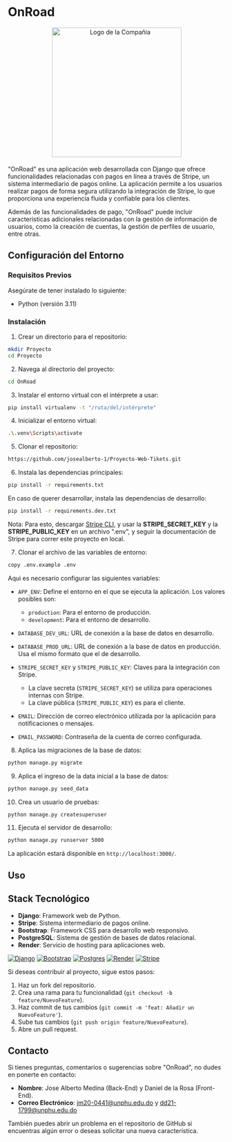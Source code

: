 # OnRoad

<div class="logo" align="center">
    <img src="https://onroad.sirv.com/Images/Logo-no-background.png" width="300" height="300" alt="Logo de la Compañia" style="margin-bottom: 5px;">
</div>

"OnRoad" es una aplicación web desarrollada con Django que ofrece funcionalidades relacionadas con pagos en línea a través de Stripe, un sistema intermediario de pagos online. La aplicación permite a los usuarios realizar pagos de forma segura utilizando la integración de Stripe, lo que proporciona una experiencia fluida y confiable para los clientes.

Además de las funcionalidades de pago, "OnRoad" puede incluir características adicionales relacionadas con la gestión de información de usuarios, como la creación de cuentas, la gestión de perfiles de usuario, entre otras.

## Configuración del Entorno

### Requisitos Previos

Asegúrate de tener instalado lo siguiente:

- Python (versión 3.11)

### Instalación

1. Crear un directorio para el repositorio:

```sh
mkdir Proyecto
cd Proyecto
```

2. Navega al directorio del proyecto:

```sh
cd OnRoad
```

3. Instalar el entorno virtual con el intérprete a usar:

```sh
pip install virtualenv -t "/ruta/del/intérprete"
```

4. Inicializar el entorno virtual:

```sh
.\.venv\Scripts\activate
```

5. Clonar el repositorio:

```sh
https://github.com/josealberto-1/Proyecto-Web-Tikets.git
```

6. Instala las dependencias principales:

```sh
pip install -r requirements.txt
```

En caso de querer desarrollar, instala las dependencias de desarrollo:

```sh
pip install -r requirements.dev.txt
```

Nota: Para esto, descargar [Stripe CLI](https://docs.stripe.com/stripe-cli), y usar la **STRIPE_SECRET_KEY** y la **STRIPE_PUBLIC_KEY** en un archivo ".env", y seguir la documentación de Stripe para correr este proyecto en local.

7. Clonar el archivo de las variables de entorno:

```sh
copy .env.example .env
```

Aqui es necesario configurar las siguientes variables:

- `APP_ENV`: Define el entorno en el que se ejecuta la aplicación. Los valores posibles son:
    - `production`: Para el entorno de producción.
    - `development`: Para el entorno de desarrollo.

- `DATABASE_DEV_URL`: URL de conexión a la base de datos en desarrollo. 

- `DATABASE_PROD_URL`: URL de conexión a la base de datos en producción. Usa el mismo formato que el de desarrollo.

- `STRIPE_SECRET_KEY` y `STRIPE_PUBLIC_KEY`: Claves para la integración con Stripe.
   - La clave secreta (`STRIPE_SECRET_KEY`) se utiliza para operaciones internas con Stripe.
   - La clave pública (`STRIPE_PUBLIC_KEY`) es para el cliente.

- `EMAIL`: Dirección de correo electrónico utilizada por la aplicación para notificaciones o mensajes.

- `EMAIL_PASSWORD`: Contraseña de la cuenta de correo configurada.

8. Aplica las migraciones de la base de datos:

```sh
python manage.py migrate
```

9. Aplica el ingreso de la data inicial a la base de datos:

```sh
python manage.py seed_data
```

10. Crea un usuario de pruebas:

```sh
python manage.py createsuperuser
```

11. Ejecuta el servidor de desarrollo:

```sh
python manage.py runserver 5000
```

La aplicación estará disponible en `http://localhost:3000/`.

## Uso

## Stack Tecnológico

- **Django**: Framework web de Python.
- **Stripe**: Sistema intermediario de pagos online.
- **Bootstrap**: Framework CSS para desarrollo web responsivo.
- **PostgreSQL**: Sistema de gestión de bases de datos relacional.
- **Render**: Servicio de hosting para aplicaciones web.

[![Django](https://img.shields.io/badge/django-%23092E20.svg?style=for-the-badge&logo=django&logoColor=white)](https://www.djangoproject.com/)
[![Bootstrap](https://img.shields.io/badge/bootstrap-%238511FA.svg?style=for-the-badge&logo=bootstrap&logoColor=white)](https://getbootstrap.com/)
[![Postgres](https://img.shields.io/badge/postgres-%23316192.svg?style=for-the-badge&logo=postgresql&logoColor=white)](https://www.postgresql.org/)
[![Render](https://img.shields.io/badge/Render-%46E3B7.svg?style=for-the-badge&logo=render&logoColor=white)](https://render.com/)
[![Stripe](https://img.shields.io/badge/Stripe-5469d4?style=for-the-badge&logo=stripe&logoColor=ffffff)](https://stripe.com/es)



Si deseas contribuir al proyecto, sigue estos pasos:

1. Haz un fork del repositorio.
2. Crea una rama para tu funcionalidad (`git checkout -b feature/NuevoFeature`).
3. Haz commit de tus cambios (`git commit -m 'feat: Añadir un NuevoFeature'`).
4. Sube tus cambios (`git push origin feature/NuevoFeature`).
5. Abre un pull request.

## Contacto

Si tienes preguntas, comentarios o sugerencias sobre "OnRoad", no dudes en ponerte en contacto:

- **Nombre**: Jose Alberto Medina (Back-End) y Daniel de la Rosa (Front-End).
- **Correo Electrónico**: [jm20-0441@unphu.edu.do](mailto:jm20-0441@unphu.edu.do) y [dd21-1799@unphu.edu.do](mailto:dd21-1799@unphu.edu.do)

También puedes abrir un problema en el repositorio de GitHub si encuentras algún error o deseas solicitar una nueva característica.
